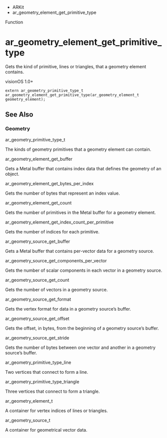 

- ARKit
-  ar_geometry_element_get_primitive_type 

Function

# ar_geometry_element_get_primitive_type

Gets the kind of primitive, lines or triangles, that a geometry element contains.

visionOS 1.0+

``` source
extern ar_geometry_primitive_type_t ar_geometry_element_get_primitive_type(ar_geometry_element_t geometry_element);
```

## See Also

### Geometry

ar_geometry_primitive_type_t

The kinds of geometry primitives that a geometry element can contain.

ar_geometry_element_get_buffer

Gets a Metal buffer that contains index data that defines the geometry of an object.

ar_geometry_element_get_bytes_per_index

Gets the number of bytes that represent an index value.

ar_geometry_element_get_count

Gets the number of primitives in the Metal buffer for a geometry element.

ar_geometry_element_get_index_count_per_primitive

Gets the number of indices for each primitive.

ar_geometry_source_get_buffer

Gets a Metal buffer that contains per-vector data for a geometry source.

ar_geometry_source_get_components_per_vector

Gets the number of scalar components in each vector in a geometry source.

ar_geometry_source_get_count

Gets the number of vectors in a geometry source.

ar_geometry_source_get_format

Gets the vertex format for data in a geometry source’s buffer.

ar_geometry_source_get_offset

Gets the offset, in bytes, from the beginning of a geometry source’s buffer.

ar_geometry_source_get_stride

Gets the number of bytes between one vector and another in a geometry source’s buffer.

ar_geometry_primitive_type_line

Two vertices that connect to form a line.

ar_geometry_primitive_type_triangle

Three vertices that connect to form a triangle.

ar_geometry_element_t

A container for vertex indices of lines or triangles.

ar_geometry_source_t

A container for geometrical vector data.

